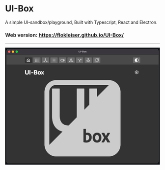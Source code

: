 # UI-Box

A simple UI-sandbox/playground,
Built with Typescript, React and Electron.

<!-- <div align="center"> -->



### Web version: https://flokleiser.github.io/UI-Box/

<!-- </div> -->

___

<!-- ![preview](/src/media/preview.png) -->
![preview](/src/media/uibox-dark.png)
